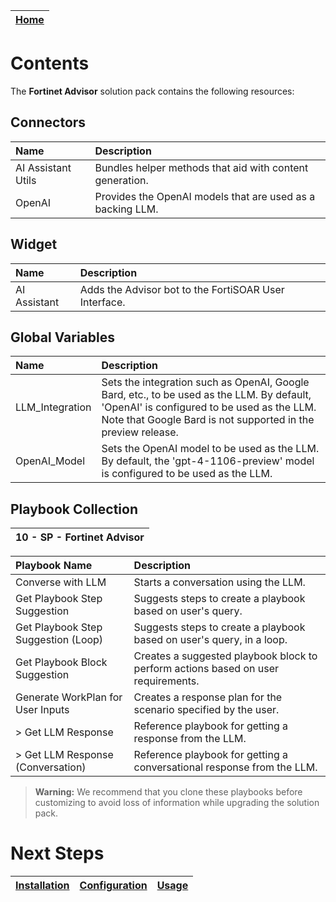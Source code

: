| [Home](../README.md) |
|--------------------------------------------|

# Contents

The **Fortinet Advisor** solution pack contains the following resources:

## Connectors

| **Name**           | **Description**                          |
| :----------------- | :--------------------------------------- |
| AI Assistant Utils | Bundles helper methods that aid with content generation. |
| OpenAI             | Provides the OpenAI models that are used as a backing LLM. |

## Widget

| **Name**     | **Description**                          |
| :----------- | :--------------------------------------- |
| AI Assistant | Adds the Advisor bot to the FortiSOAR User Interface. |

## Global Variables

| **Name**        | **Description**                          |
| :-------------- | :--------------------------------------- |
| LLM_Integration | Sets the integration such as OpenAI, Google Bard, etc., to be used as the LLM. By default, 'OpenAI' is configured to be used as the LLM. Note that Google Bard is not supported in the preview release. |
| OpenAI_Model    | Sets the OpenAI model to be used as the LLM. By default, the 'gpt-4-1106-preview' model is configured to be used as the LLM. |

## Playbook Collection

|10 - SP - Fortinet Advisor |
| :--------------------------------------- |

| **Playbook Name**                   | **Description**                          |
| :---------------------------------- | :--------------------------------------- |
| Converse with LLM                   | Starts a conversation using the LLM.     |
| Get Playbook Step Suggestion        | Suggests steps to create a playbook based on user's query. |
| Get Playbook Step Suggestion (Loop) | Suggests steps to create a playbook based on user's query, in a loop. |
| Get Playbook Block Suggestion       | Creates a suggested playbook block to perform actions based on user requirements. |
| Generate WorkPlan for User Inputs   | Creates a response plan for the scenario specified by the user. |
| > Get LLM Response                  | Reference playbook for getting a response from the LLM. |
| > Get LLM Response (Conversation)   | Reference playbook for getting a conversational response from the LLM. |


>**Warning:** We recommend that you clone these playbooks before customizing to avoid loss of information while upgrading the solution pack.


# Next Steps

| [Installation](./setup.md#installation) | [Configuration](./setup.md#configuration) | [Usage](./usage.md) |
|-----------------------------------------|-------------------------------------------|---------------------|
